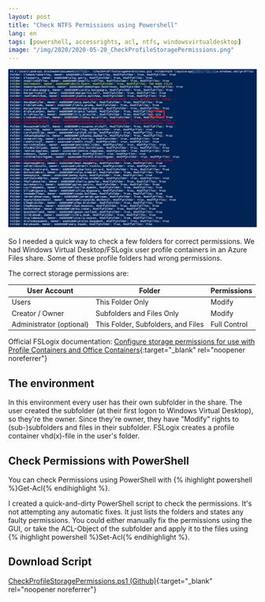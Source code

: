 ```yaml
---
layout: post
title: "Check NTFS Permissions using Powershell"
lang: en
tags: [powershell, accessrights, acl, ntfs, windowsvirtualdesktop]
image: "/img/2020/2020-05-20_CheckProfileStoragePermissions.png"
---
```

![Checking NTFS Access Rights with PowerShell script CheckProfileStoragePermissions.ps1. These are obviously not real people but test-accounts.](/img/2020/2020-05-20_CheckProfileStoragePermissions.png "Checking NTFS Access Rights with PowerShell script CheckProfileStoragePermissions.ps1. These are obviously not real people but test-accounts.") <br /><br />
So I needed a quick way to check a few folders for correct permissions. We had Windows Virtual Desktop/FSLogix user profile containers in an Azure Files share. Some of these profile folders had wrong permissions.

The correct storage permissions are:

| User Account             | Folder                             | Permissions  |
|--------------------------|------------------------------------|--------------|
| Users                    | This Folder Only                   | Modify       |
| Creator / Owner          | Subfolders and Files Only          | Modify       |
| Administrator (optional) | This Folder, Subfolders, and Files | Full Control |

Official FSLogix documentation: [Configure storage permissions for use with Profile Containers and Office Containers](https://docs.microsoft.com/en-us/fslogix/fslogix-storage-config-ht){:target="_blank" rel="noopener noreferrer"}

## The environment

In this environment every user has their own subfolder in the share. The user created the subfolder (at their first logon to Windows Virtual Desktop), so they're the owner. Since they're owner, they have "Modify" rights to (sub-)subfolders and files in their subfolder. FSLogix creates a profile container vhd(x)-file in the user's folder.

## Check Permissions with PowerShell

You can check Permissions using PowerShell with {% ihighlight powershell %}Get-Acl{% endihighlight %}.

I created a quick-and-dirty PowerShell script to check the permissions. It's not attempting any automatic fixes. It just lists the folders and states any faulty permissions. You could either manually fix the permissions using the GUI, or take the ACL-Object of the subfolder and apply it to the files using {% ihighlight powershell %}Set-Acl{% endihighlight %}.

## Download Script

[CheckProfileStoragePermissions.ps1 (Github)](https://gist.github.com/diecknet/8a36e9551cf5a08c03779e9f7d13d05e){:target="_blank" rel="noopener noreferrer"}